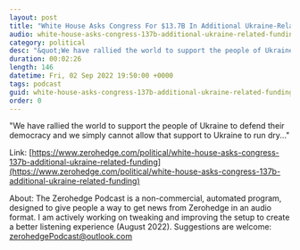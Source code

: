 ```yaml
---
layout: post
title: "White House Asks Congress For $13.7B In Additional Ukraine-Related Funding"
audio: white-house-asks-congress-137b-additional-ukraine-related-funding-0
category: political
desc: "&quot;We have rallied the world to support the people of Ukraine to defend their democracy and we simply cannot allow that support to Ukraine to run dry...&quot;"
duration: 00:02:26
length: 146
datetime: Fri, 02 Sep 2022 19:50:00 +0000
tags: podcast
guid: white-house-asks-congress-137b-additional-ukraine-related-funding-0
order: 0
---
```

&quot;We have rallied the world to support the people of Ukraine to defend their democracy and we simply cannot allow that support to Ukraine to run dry...&quot;

Link: [https://www.zerohedge.com/political/white-house-asks-congress-137b-additional-ukraine-related-funding](https://www.zerohedge.com/political/white-house-asks-congress-137b-additional-ukraine-related-funding)

About: The Zerohedge Podcast is a non-commercial, automated program, designed to give people a way to get news from Zerohedge in an audio format.  I am actively working on tweaking and improving the setup to create a better listening experience (August 2022).  Suggestions are welcome: [zerohedgePodcast@outlook.com](mailto:zerohedgePodcast@outlook.com)